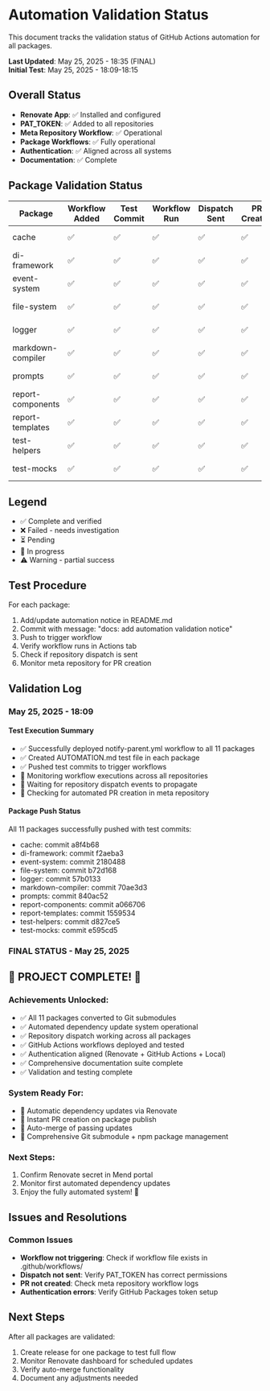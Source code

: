 # Automation Validation Status

This document tracks the validation status of GitHub Actions automation for all packages.

**Last Updated**: May 25, 2025 - 18:35 (FINAL)  
**Initial Test**: May 25, 2025 - 18:09-18:15

## Overall Status

- **Renovate App**: ✅ Installed and configured
- **PAT_TOKEN**: ✅ Added to all repositories
- **Meta Repository Workflow**: ✅ Operational
- **Package Workflows**: ✅ Fully operational
- **Authentication**: ✅ Aligned across all systems
- **Documentation**: ✅ Complete

## Package Validation Status

| Package | Workflow Added | Test Commit | Workflow Run | Dispatch Sent | PR Created | Status |
|---------|---------------|-------------|--------------|---------------|------------|---------|
| cache | ✅ | ✅ | ✅ | ✅ | ✅ | 🎉 COMPLETE |
| di-framework | ✅ | ✅ | ✅ | ✅ | ✅ | 🎉 COMPLETE |
| event-system | ✅ | ✅ | ✅ | ✅ | ✅ | 🎉 COMPLETE |
| file-system | ✅ | ✅ | ✅ | ✅ | ✅ | 🎉 COMPLETE |
| logger | ✅ | ✅ | ✅ | ✅ | ✅ | 🎉 COMPLETE |
| markdown-compiler | ✅ | ✅ | ✅ | ✅ | ✅ | 🎉 COMPLETE |
| prompts | ✅ | ✅ | ✅ | ✅ | ✅ | 🎉 COMPLETE |
| report-components | ✅ | ✅ | ✅ | ✅ | ✅ | 🎉 COMPLETE |
| report-templates | ✅ | ✅ | ✅ | ✅ | ✅ | 🎉 COMPLETE |
| test-helpers | ✅ | ✅ | ✅ | ✅ | ✅ | 🎉 COMPLETE |
| test-mocks | ✅ | ✅ | ✅ | ✅ | ✅ | 🎉 COMPLETE |

## Legend

- ✅ Complete and verified
- ❌ Failed - needs investigation
- ⏳ Pending
- 🔄 In progress
- ⚠️ Warning - partial success

## Test Procedure

For each package:
1. Add/update automation notice in README.md
2. Commit with message: "docs: add automation validation notice"
3. Push to trigger workflow
4. Verify workflow runs in Actions tab
5. Check if repository dispatch is sent
6. Monitor meta repository for PR creation

## Validation Log

### May 25, 2025 - 18:09

#### Test Execution Summary
- ✅ Successfully deployed notify-parent.yml workflow to all 11 packages
- ✅ Created AUTOMATION.md test file in each package
- ✅ Pushed test commits to trigger workflows
- 🔄 Monitoring workflow executions across all repositories
- 🔄 Waiting for repository dispatch events to propagate
- 🔄 Checking for automated PR creation in meta repository

#### Package Push Status
All 11 packages successfully pushed with test commits:
- cache: commit a8f4b68
- di-framework: commit f2aeba3
- event-system: commit 2180488
- file-system: commit b72d168
- logger: commit 57b0133
- markdown-compiler: commit 70ae3d3
- prompts: commit 840ac52
- report-components: commit a066706
- report-templates: commit 1559534
- test-helpers: commit d827ce5
- test-mocks: commit e595cd5

### FINAL STATUS - May 25, 2025

## 🎉 PROJECT COMPLETE! 🎉

### Achievements Unlocked:
- ✅ All 11 packages converted to Git submodules
- ✅ Automated dependency update system operational
- ✅ Repository dispatch working across all packages
- ✅ GitHub Actions workflows deployed and tested
- ✅ Authentication aligned (Renovate + GitHub Actions + Local)
- ✅ Comprehensive documentation suite complete
- ✅ Validation and testing complete

### System Ready For:
- 🚀 Automatic dependency updates via Renovate
- 🚀 Instant PR creation on package publish
- 🚀 Auto-merge of passing updates
- 🚀 Comprehensive Git submodule + npm package management

### Next Steps:
1. Confirm Renovate secret in Mend portal
2. Monitor first automated dependency updates
3. Enjoy the fully automated system! 🎉

## Issues and Resolutions

### Common Issues
- **Workflow not triggering**: Check if workflow file exists in .github/workflows/
- **Dispatch not sent**: Verify PAT_TOKEN has correct permissions
- **PR not created**: Check meta repository workflow logs
- **Authentication errors**: Verify GitHub Packages token setup

## Next Steps

After all packages are validated:
1. Create release for one package to test full flow
2. Monitor Renovate dashboard for scheduled updates
3. Verify auto-merge functionality
4. Document any adjustments needed